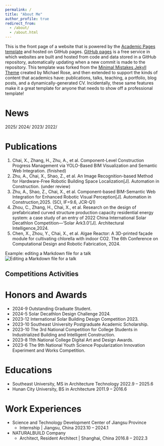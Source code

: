 ```yaml
---
permalink: /
title: "About Me"
author_profile: true
redirect_from: 
  - /about/
  - /about.html
---
```


This is the front page of a website that is powered by the [Academic Pages template](https://github.com/academicpages/academicpages.github.io) and hosted on GitHub pages. [GitHub pages](https://pages.github.com) is a free service in which websites are built and hosted from code and data stored in a GitHub repository, automatically updating when a new commit is made to the repository. This template was forked from the [Minimal Mistakes Jekyll Theme](https://mmistakes.github.io/minimal-mistakes/) created by Michael Rose, and then extended to support the kinds of content that academics have: publications, talks, teaching, a portfolio, blog posts, and a dynamically-generated CV. Incidentally, these same features make it a great template for anyone that needs to show off a professional template!


News
======
2025/
2024/
2023/
2022/



Publications
======
1. Chai, X., Zhang, H., Zhu, A., et al. Component-Level Construction Progress Management via YOLO-Based BIM Visualization and Semantic Web Integration. (finished)
1. Zhu, A., Chai, X., Shao, Z., et al. An Image Recognition-based Method for Hardware-Free Robotic Building Space Localization[J]. Automation in Construction. (under review)
1. Zhu, A., Shao, Z., Chai, X., et al. Component-based BIM-Semantic Web Integration for Enhanced Robotic Visual Perception[J]. Automation in Construction,2025. (SCI, IF=9.6, JCR-Q1)
1. Zhou, C., Zhang, H., Chai, X., et al. Research on the design of prefabricated curved structure production capacity residential energy system: a case study of an entry of 2022 China International Solar Decathlon Competition—‘Solar Ark3.0’[J]. Architectural Intelligence,2024.
1. Chen, X., Zhou, Y., Chai, X., et al. Algae Reactor: A 3D-printed façade module for cultivating chlorella with indoor CO2. The 6th Conference on Computational Design and Robotic Fabrication, 2024.

Example: editing a Markdown file for a talk
![Editing a Markdown file for a talk](/images/editing-talk.png)


Competitions Activities
------

Honors and Awards
======
* 2024-9 Outstanding Graduate Student.
* 2024-5 Solar Decathlon Design Challenge 2024.
* 2023-12 International Solar Building Design Competition 2023.
* 2023-10 Southeast University Postgraduate Academic Scholarship.
* 2023-10 The 3rd National Competition for College Students in Industrialized Building and Intelligent Construction.
* 2023-8 11th National College Digital Art and Design Awards.
* 2023-6 The 9th National Youth Science Popularization Innovation Experiment and Works Competition.

Educations
======
* Southeast University, MS in Architecture Technology 2022.9 – 2025.6
* Hunan City University, BS in Architecture 2011.9 – 2016.6


Work Experiences
======
* Science and Technology Development Center of Jiangsu Province
  * Internship | Jiangsu, China 2023.10 – 2024.1
* NATURALBUILD Company
  * Architect, Resident Architect | Shanghai, China 2016.8 – 2022.3

